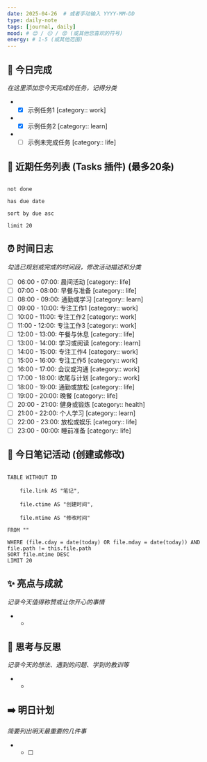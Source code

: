 ```yaml
---
date: 2025-04-26  # 或者手动输入 YYYY-MM-DD
type: daily-note
tags: [journal, daily]
mood: # 😊 / 😐 / 😟 (或其他您喜欢的符号)
energy: # 1-5 (或其他范围)
---
```

## 📝 今日完成

*在这里添加您今天完成的任务，记得分类*
*   - [x] 示例任务1 [category:: work]
*   - [x] 示例任务2 [category:: learn]
*   - [ ] 示例未完成任务 [category:: life]
## 📅 近期任务列表 (Tasks 插件) (最多20条)
```tasks

not done

has due date

sort by due asc

limit 20

```
## ⏰ 时间日志
*勾选已规划或完成的时间段，修改活动描述和分类*
- [ ] 06:00 - 07:00: 晨间活动 [category:: life]
- [ ] 07:00 - 08:00: 早餐与准备 [category:: life]
- [ ] 08:00 - 09:00: 通勤或学习 [category:: learn]
- [ ] 09:00 - 10:00: 专注工作1 [category:: work]
- [ ] 10:00 - 11:00: 专注工作2 [category:: work]
- [ ] 11:00 - 12:00: 专注工作3 [category:: work]
- [ ] 12:00 - 13:00: 午餐与休息 [category:: life]
- [ ] 13:00 - 14:00: 学习或阅读 [category:: learn]
- [ ] 14:00 - 15:00: 专注工作4 [category:: work]
- [ ] 15:00 - 16:00: 专注工作5 [category:: work]
- [ ] 16:00 - 17:00: 会议或沟通 [category:: work]
- [ ] 17:00 - 18:00: 收尾与计划 [category:: work]
- [ ] 18:00 - 19:00: 通勤或放松 [category:: life]
- [ ] 19:00 - 20:00: 晚餐 [category:: life]
- [ ] 20:00 - 21:00: 健身或锻炼 [category:: health]
- [ ] 21:00 - 22:00: 个人学习 [category:: learn]
- [ ] 22:00 - 23:00: 放松或娱乐 [category:: life]
- [ ] 23:00 - 00:00: 睡前准备 [category:: life]
## 📝 今日笔记活动 (创建或修改)
```dataview

TABLE WITHOUT ID

    file.link AS "笔记",

    file.ctime AS "创建时间",

    file.mtime AS "修改时间"

FROM ""

WHERE (file.cday = date(today) OR file.mday = date(today)) AND file.path != this.file.path
SORT file.mtime DESC
LIMIT 20
```
## ✨ 亮点与成就
*记录今天值得称赞或让你开心的事情*
*   -
## 🤔 思考与反思
*记录今天的想法、遇到的问题、学到的教训等*
*   -
## ➡️ 明日计划
*简要列出明天最重要的几件事*
*   - [ ] 